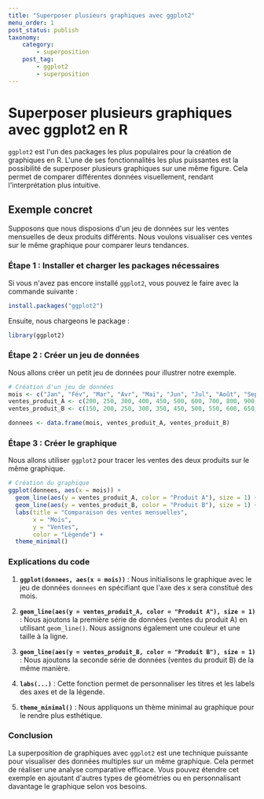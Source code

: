 ```yaml
---
title: "Superposer plusieurs graphiques avec ggplot2"
menu_order: 1
post_status: publish
taxonomy:
    category:
        - superposition
    post_tag:
        - ggplot2
        - superposition
---
```


# Superposer plusieurs graphiques avec ggplot2 en R

`ggplot2` est l'un des packages les plus populaires pour la création de graphiques en R. L'une de ses fonctionnalités les plus puissantes est la possibilité de superposer plusieurs graphiques sur une même figure. Cela permet de comparer différentes données visuellement, rendant l'interprétation plus intuitive.

## Exemple concret

Supposons que nous disposions d'un jeu de données sur les ventes mensuelles de deux produits différents. Nous voulons visualiser ces ventes sur le même graphique pour comparer leurs tendances.

### Étape 1 : Installer et charger les packages nécessaires

Si vous n'avez pas encore installé `ggplot2`, vous pouvez le faire avec la commande suivante :

```R
install.packages("ggplot2")
```

Ensuite, nous chargeons le package :

```R
library(ggplot2)
```

### Étape 2 : Créer un jeu de données

Nous allons créer un petit jeu de données pour illustrer notre exemple.

```R
# Création d'un jeu de données
mois <- c("Jan", "Fév", "Mar", "Avr", "Mai", "Jun", "Jul", "Août", "Sep", "Oct", "Nov", "Déc")
ventes_produit_A <- c(200, 250, 300, 400, 450, 500, 600, 700, 800, 900, 950, 1000)
ventes_produit_B <- c(150, 200, 250, 300, 350, 450, 500, 550, 600, 650, 700, 800)

donnees <- data.frame(mois, ventes_produit_A, ventes_produit_B)
```

### Étape 3 : Créer le graphique

Nous allons utiliser `ggplot2` pour tracer les ventes des deux produits sur le même graphique.

```R
# Création du graphique
ggplot(donnees, aes(x = mois)) +
  geom_line(aes(y = ventes_produit_A, color = "Produit A"), size = 1) + 
  geom_line(aes(y = ventes_produit_B, color = "Produit B"), size = 1) +
  labs(title = "Comparaison des ventes mensuelles",
       x = "Mois",
       y = "Ventes",
       color = "Légende") +
  theme_minimal()
```

### Explications du code

1. **`ggplot(donnees, aes(x = mois))`** : Nous initialisons le graphique avec le jeu de données `donnees` en spécifiant que l'axe des x sera constitué des mois.

2. **`geom_line(aes(y = ventes_produit_A, color = "Produit A"), size = 1)`** : Nous ajoutons la première série de données (ventes du produit A) en utilisant `geom_line()`. Nous assignons également une couleur et une taille à la ligne.

3. **`geom_line(aes(y = ventes_produit_B, color = "Produit B"), size = 1)`** : Nous ajoutons la seconde série de données (ventes du produit B) de la même manière.

4. **`labs(...)`** : Cette fonction permet de personnaliser les titres et les labels des axes et de la légende.

5. **`theme_minimal()`** : Nous appliquons un thème minimal au graphique pour le rendre plus esthétique.

### Conclusion

La superposition de graphiques avec `ggplot2` est une technique puissante pour visualiser des données multiples sur un même graphique. Cela permet de réaliser une analyse comparative efficace. Vous pouvez étendre cet exemple en ajoutant d'autres types de géométries ou en personnalisant davantage le graphique selon vos besoins.

